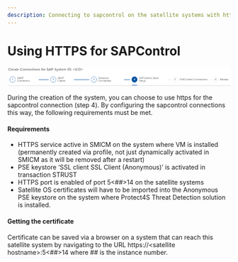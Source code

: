 ```yaml
---
description: Connecting to sapcontrol on the satellite systems with https
---
```


# Using HTTPS for SAPControl





![SAPControl setup](<../../../../.gitbook/assets/image (40).png>)

During the creation of the system, you can choose to use https for the sapcontrol connection (step 4). By configuring the sapcontrol connections this way, the following requirements must be met.

#### Requirements

* HTTPS service active in SMICM on the system where VM is installed (permanently created via profile, not just dynamically activated in SMICM as it will be removed after a restart)
* PSE keystore ‘SSL client SSL Client (Anonymous)’  is activated in transaction STRUST
* HTTPS port is enabled of port 5<##>14 on the satellite systems
* Satellite OS certificates will have to be imported into the Anonymous PSE keystore on the system where Protect4S Threat Detection solution is installed.

#### Getting the certificate&#x20;

Certificate can be saved via a browser on a system that can reach this satellite system by navigating to the URL https://\<satellite hostname>:5<##>14 where ## is the instance number.

